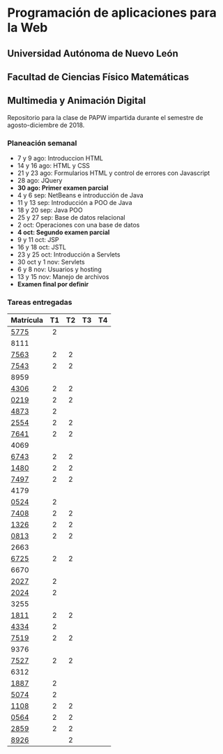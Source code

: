 # Programación de aplicaciones para la Web

## Universidad Autónoma de Nuevo León
## Facultad de Ciencias Físico Matemáticas
## Multimedia y Animación Digital

Repositorio para la clase de PAPW impartida durante el semestre de agosto-diciembre de 2018.

### Planeación semanal

* 7 y 9 ago: Introduccion HTML
* 14 y 16 ago: HTML y CSS
* 21 y 23 ago: Formularios HTML y control de errores con Javascript
* 28 ago: JQuery
* **30 ago: Primer examen parcial**
* 4 y 6 sep: NetBeans e introducción de Java
* 11 y 13 sep: Introducción a POO de Java
* 18 y 20 sep: Java POO
* 25 y 27 sep: Base de datos relacional
* 2 oct: Operaciones con una base de datos
* **4 oct: Segundo examen parcial**
* 9 y 11 oct: JSP
* 16 y 18 oct: JSTL
* 23 y 25 oct: Introducción a Servlets
* 30 oct y 1 nov: Servlets
* 6 y 8 nov: Usuarios y hosting
* 13 y 15 nov: Manejo de archivos
* **Examen final por definir**


### Tareas entregadas

| Matrícula                                                                   | T1 | T2 | T3 | T4 |
|:----------------------------------------------------------------------------|:--:|:--:|:--:|:--:|
| [5775](https://github.com/MaricruzAlvarado/PAPW)                            | 2  |    |    |    |
| 8111                                                                        |    |    |    |    |
| [7563](https://bitbucket.org/AyalaL/tareas/src/master/)                     | 2  | 2  |    |    |
| [7543](https://github.com/TonySegov/PAPW_Tarea1)                            | 2  | 2  |    |    |
| 8959                                                                        |    |    |    |    |
| [4306](https://github.com/MichChiu/PAPW)                                    | 2  | 2  |    |    |
| [0219](https://github.com/JGCisRmz/PAPW)                                    | 2  | 2  |    |    |
| [4873](https://github.com/FabrizioCF/PAPW_Tarea1)                           | 2  |    |    |    |
| [2554](https://github.com/julios5050/Tareas)                                | 2  | 2  |    |    |
| [7641](https://github.com/edparra21/PAPW)                                   | 2  | 2  |    |    |
| 4069                                                                        |    |    |    |    |
| [6743](https://github.com/Deathmajorasmask/PAPW)                            | 2  | 2  |    |    |
| [1480](https://github.com/EGaravitoM/Papw)                                  | 2  | 2  |    |    |
| [7497](https://github.com/RickyGonal/PAPW.git)                              | 2  | 2  |    |    |
| 4179                                                                        |    |    |    |    |
| [0524](https://github.com/PandaKnightwalker/papw)                           | 2  |    |    |    |
| [7408](https://bitbucket.org/ObedYairGL/papwgl/src/master/)                 | 2  | 2  |    |    |
| [1326](https://github.com/Roark995/Tarea-1)                                 | 2  | 2  |    |    |
| [0813](https://github.com/GeraHdz/Tareas-de-PAPW)                           | 2  | 2  |    |    |
| 2663                                                                        |    |    |    |    |
| [6725](https://github.com/Spider351/Papw)                                   | 2  | 2  |    |    |
| 6670                                                                        |    |    |    |    |
| [2027](https://github.com/JoshuaJosafath/Tareas_PAPW/tree/master/Tarea%201) | 2  |    |    |    |
| [2024](https://bitbucket.org/gilcereyna/tarea-1)                            | 2  |    |    |    |
| 3255                                                                        |    |    |    |    |
| [1811](https://bitbucket.org/JuanSalinas9k/juansalinasrepo/src/master/)     | 2  | 2  |    |    |
| [4334](https://github.com/codesesp/PAPW)                                    | 2  |    |    |    |
| [7519](https://github.com/asvalles/papwTarea1)                              | 2  | 2  |    |    |
| 9376                                                                        |    |    |    |    |
| [7527](https://github.com/Alinavg2712/PAPW-)                                | 2  | 2  |    |    |
| 6312                                                                        |    |    |    |    |
| [1887](https://github.com/DiegoWayne/Tarea-1)                               | 2  |    |    |    |
| [5074](https://github.com/soy1limon/PAPW)                                   | 2  |    |    |    |
| [1108](https://github.com/Gera1590/PAPW)                                    | 2  | 2  |    |    |
| [0564](https://github.com/PupperGroove/Tarea1.git)                          | 2  | 2  |    |    |
| [2859](https://github.com/ElizabethHerrera/PAPW)                            | 2  | 2  |    |    |
| [8926](https://github.com/JudithVelez/Papw)                                 |    | 2  |    |    |

